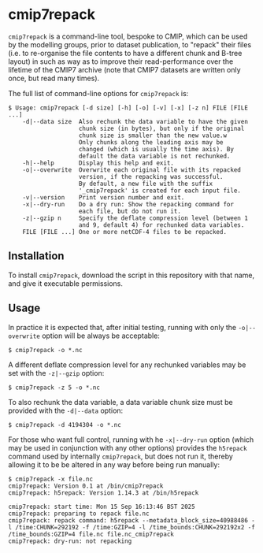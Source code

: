 # cmip7repack

`cmip7repack` is a command-line tool, bespoke to CMIP, which can be used by the modelling groups, prior to dataset publication, to "repack" their files (i.e. to re-organise the file contents to have a different chunk and B-tree layout) in such as way as to improve their read-performance over the lifetime of the CMIP7 archive (note that CMIP7 datasets are written only once, but read many times).

The full list of command-line options for `cmip7repack` is:

```
$ Usage: cmip7repack [-d size] [-h] [-o] [-v] [-x] [-z n] FILE [FILE ...]
    -d|--data size  Also rechunk the data variable to have the given
                    chunk size (in bytes), but only if the original
                    chunk size is smaller than the new value.w
                    Only chunks along the leading axis may be 
                    changed (which is usually the time axis). By 
                    default the data variable is not rechunked.
    -h|--help       Display this help and exit.
    -o|--overwrite  Overwrite each original file with its repacked
                    version, if the repacking was successful.
                    By default, a new file with the suffix
                    '_cmip7repack' is created for each input file.
    -v|--version    Print version number and exit.
    -x|--dry-run    Do a dry run: Show the repacking command for
                    each file, but do not run it.
    -z|--gzip n     Specify the deflate compression level (between 1
                    and 9, default 4) for rechunked data variables.
    FILE [FILE ...] One or more netCDF-4 files to be repacked.
```

## Installation

To install `cmip7repack`, download the script in this repository with that name, and give it executable permissions. 

## Usage

In practice it is expected that, after initial testing, running with only the `-o|--overwrite` option will be always be acceptable:

```
$ cmip7repack -o *.nc
```

A different deflate compression level for any rechunked variables may be set with the `-z|--gzip` option:

```
$ cmip7repack -z 5 -o *.nc
```

To also rechunk the data variable, a data variable chunk size must be provided with the `-d|--data` option:

```
$ cmip7repack -d 4194304 -o *.nc
```

For those who want full control, running with he `-x|--dry-run` option (which may be used in conjunction with any other options) provides the `h5repack` command used by internally `cmip7repack`, but does not run it, thereby allowing it to be be altered in any way before being run manually:

```
$ cmip7repack -x file.nc
cmip7repack: Version 0.1 at /bin/cmip7repack
cmip7repack: h5repack: Version 1.14.3 at /bin/h5repack

cmip7repack: start time: Mon 15 Sep 16:13:46 BST 2025
cmip7repack: preparing to repack file.nc
cmip7repack: repack command: h5repack --metadata_block_size=40988486 -l /time:CHUNK=292192 -f /time:GZIP=4 -l /time_bounds:CHUNK=292192x2 -f /time_bounds:GZIP=4 file.nc file.nc_cmip7repack
cmip7repack: dry-run: not repacking
```